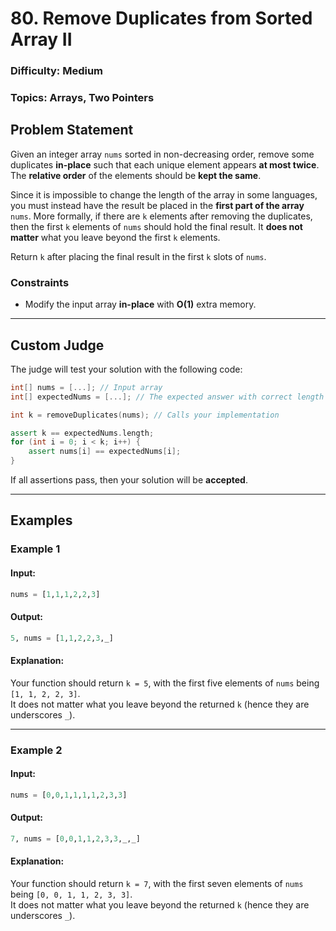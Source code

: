 # 80. Remove Duplicates from Sorted Array II

### **Difficulty**: Medium  
### **Topics**: Arrays, Two Pointers  

## **Problem Statement**
Given an integer array `nums` sorted in non-decreasing order, remove some duplicates **in-place** such that each unique element appears **at most twice**. The **relative order** of the elements should be **kept the same**.

Since it is impossible to change the length of the array in some languages, you must instead have the result be placed in the **first part of the array** `nums`. More formally, if there are `k` elements after removing the duplicates, then the first `k` elements of `nums` should hold the final result. It **does not matter** what you leave beyond the first `k` elements.

Return `k` after placing the final result in the first `k` slots of `nums`.

### **Constraints**
- Modify the input array **in-place** with **O(1)** extra memory.

---

## **Custom Judge**

The judge will test your solution with the following code:

```cpp
int[] nums = [...]; // Input array
int[] expectedNums = [...]; // The expected answer with correct length

int k = removeDuplicates(nums); // Calls your implementation

assert k == expectedNums.length;
for (int i = 0; i < k; i++) {
    assert nums[i] == expectedNums[i];
}
```
If all assertions pass, then your solution will be **accepted**.

---

## **Examples**

### **Example 1**
#### **Input**:
```python
nums = [1,1,1,2,2,3]
```
#### **Output**:
```python
5, nums = [1,1,2,2,3,_]
```
#### **Explanation**:
Your function should return `k = 5`, with the first five elements of `nums` being `[1, 1, 2, 2, 3]`.  
It does not matter what you leave beyond the returned `k` (hence they are underscores `_`).

---

### **Example 2**
#### **Input**:
```python
nums = [0,0,1,1,1,1,2,3,3]
```
#### **Output**:
```python
7, nums = [0,0,1,1,2,3,3,_,_]
```
#### **Explanation**:
Your function should return `k = 7`, with the first seven elements of `nums` being `[0, 0, 1, 1, 2, 3, 3]`.  
It does not matter what you leave beyond the returned `k` (hence they are underscores `_`).
